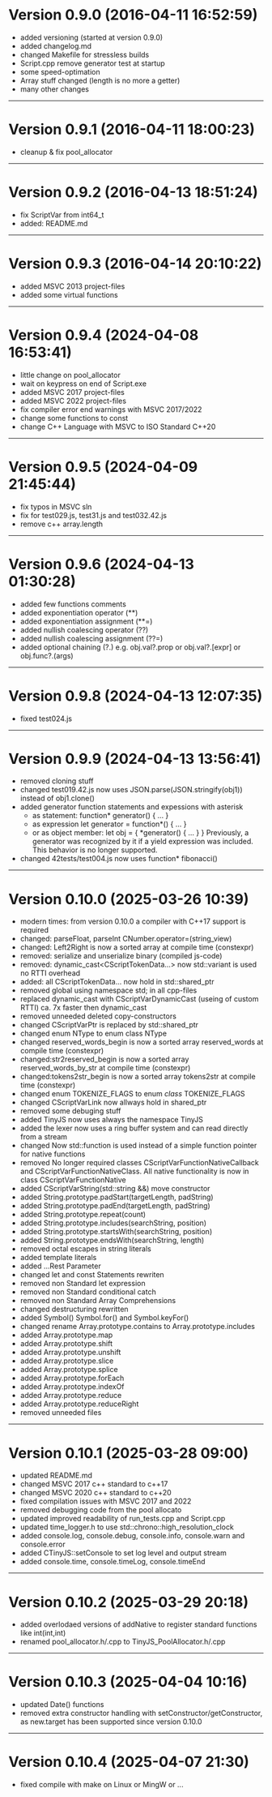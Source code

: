 Version 0.9.0 (2016-04-11 16:52:59)
===================================

* added versioning (started at version 0.9.0)
* added changelog.md
* changed Makefile for stressless builds
* Script.cpp remove generator test at startup
* some speed-optimation
* Array stuff changed (length is no more a getter)
* many other changes

-------------------------------------------------------------------------------


Version 0.9.1 (2016-04-11 18:00:23)
===================================

* cleanup & fix pool_allocator

-------------------------------------------------------------------------------


Version 0.9.2 (2016-04-13 18:51:24)
===================================

* fix ScriptVar from int64_t
* added: README.md

-------------------------------------------------------------------------------


Version 0.9.3 (2016-04-14 20:10:22)
===================================

* added MSVC 2013 project-files
* added some virtual functions

-------------------------------------------------------------------------------


Version 0.9.4 (2024-04-08 16:53:41)
===================================

* little change on pool_allocator
* wait on keypress on end of Script.exe
* added MSVC 2017 project-files
* added MSVC 2022 project-files
* fix compiler error end warnings with MSVC 2017/2022
* change some functions to const
* change C++ Language with MSVC to ISO Standard C++20

-------------------------------------------------------------------------------


Version 0.9.5 (2024-04-09 21:45:44)
===================================

* fix typos in MSVC sln
* fix for test029.js, test31.js and test032.42.js
* remove c++ array.length

-------------------------------------------------------------------------------


Version 0.9.6 (2024-04-13 01:30:28)
===================================

* added few functions comments
* added exponentiation operator (**)
* added exponentiation assignment (**=)
* added nullish coalescing operator (??)
* added nullish coalescing assignment (??=)
* added optional chaining (?.) e.g. obj.val?.prop or obj.val?.[expr] or obj.func?.(args)

-------------------------------------------------------------------------------


Version 0.9.8 (2024-04-13 12:07:35)
===================================

* fixed test024.js

-------------------------------------------------------------------------------


Version 0.9.9 (2024-04-13 13:56:41)
===================================

* removed cloning stuff
* changed test019.42.js now uses JSON.parse(JSON.stringify(obj1)) instead of obj1.clone()
* added generator function statements and expessions with asterisk
  - as statement: function* generator() { ... }
  - as expression let generator = function*() { ... }
  - or as object member: let obj = { *generator() { ... } }
  Previously, a generator was recognized by it if a yield expression was included. This behavior is no longer supported.
* changed 42tests/test004.js now uses function* fibonacci()

-------------------------------------------------------------------------------


Version 0.10.0 (2025-03-26 10:39)
=================================

* modern times: from version 0.10.0 a compiler with C++17 support is required
* changed: parseFloat, parseInt CNumber.operator=(string_view)
* changed: Left2Right is now a sorted array at compile time (constexpr)
* removed: serialize and unserialize binary (compiled js-code)
* removed: dynamic_cast<CScriptTokenData...> now std::variant is used no RTTI overhead
* added: all CScriptTokenData... now hold in std::shared_ptr
* removed global using namespace std; in all cpp-files
* replaced dynamic_cast with CScriptVarDynamicCast (useing of custom RTTI) ca. 7x faster then dynamic_cast
* removed unneeded deleted copy-constructors
* changed CScriptVarPtr is replaced by std::shared_ptr<CScriptVar>
* changed enum NType to enum class NType
* changed reserved_words_begin is now a sorted array reserved_words at compile time (constexpr)
* changed:str2reserved_begin is now a sorted array reserved_words_by_str at compile time (constexpr)
* changed:tokens2str_begin is now a sorted array tokens2str at compile time (constexpr)
* changed enum TOKENIZE_FLAGS to enum _class_ TOKENIZE_FLAGS
* changed CScriptVarLink now allways hold in shared_ptr
* removed some debuging stuff
* added TinyJS now uses always the namespace TinyJS
* added the lexer now uses a ring buffer system and can read directly from a stream
* changed Now std::function is used instead of a simple function pointer for native functions
* removed No longer required classes CScriptVarFunctionNativeCallback and CScriptVarFunctionNativeClass. All native functionality is now in class CScriptVarFunctionNative
* added CScriptVarString(std::string &&) move constructor
* added String.prototype.padStart(targetLength, padString)
* added String.prototype.padEnd(targetLength, padString)
* added String.prototype.repeat(count)
* added String.prototype.includes(searchString, position)
* added String.prototype.startsWith(searchString, position)
* added String.prototype.endsWith(searchString, length)
* removed octal escapes in string literals
* added template literals
* added ...Rest Parameter
* changed let and const Statements rewriten
* removed non Standard let expression
* removed non Standard conditional catch
* removed non Standard Array Comprehensions
* changed destructuring rewritten
* added Symbol() Symbol.for() and Symbol.keyFor()
* changed rename Array.prototype.contains to Array.prototype.includes
* added Array.prototype.map
* added Array.prototype.shift
* added Array.prototype.unshift
* added Array.prototype.slice
* added Array.prototype.splice
* added Array.prototype.forEach
* added Array.prototype.indexOf
* added Array.prototype.reduce
* added Array.prototype.reduceRight
* removed unneeded files

-------------------------------------------------------------------------------


Version 0.10.1 (2025-03-28 09:00)
=================================

* updated README.md
* changed MSVC 2017 c++ standard to c++17
* changed MSVC 2020 c++ standard to c++20
* fixed   compilation issues with MSVC 2017 and 2022
* removed debugging code from the pool allocato
* updated improved readability of run_tests.cpp and Script.cpp
* updated time_logger.h to use std::chrono::high_resolution_clock
* added   console.log, console.debug, console.info, console.warn and console.error
* added   CTinyJS::setConsole to set log level and output stream
* added   console.time, console.timeLog, console.timeEnd

-------------------------------------------------------------------------------


Version 0.10.2 (2025-03-29 20:18)
=================================

* added overlodaed versions of addNative to register standard functions like int(int,int)
* renamed pool_allocator.h/.cpp to TinyJS_PoolAllocator.h/.cpp

-------------------------------------------------------------------------------


Version 0.10.3 (2025-04-04 10:16)
=================================

* updated Date() functions
* removed extra constructor handling with setConstructor/getConstructor, as new.target has been supported since version 0.10.0

-------------------------------------------------------------------------------


Version 0.10.4 (2025-04-07 21:30)
=================================

* fixed compile with make on Linux or MingW or ...
